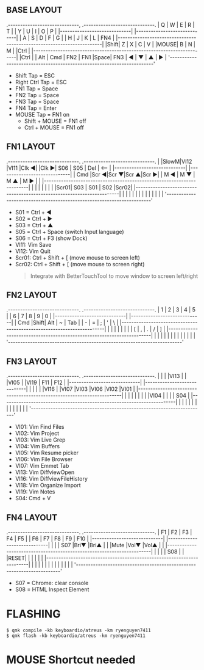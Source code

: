 ## BASE LAYOUT

.-----------------------------,           .-----------------------------.
|  Q  |  W  |  E  |  R  |  T  |           |  Y  |  U  |  I  |  O  |  P  |
|-----------------------------|           |-----------------------------|
|  A  |  S  |  D  |  F  |  G  |           |  H  |  J  |  K  |  L  | FN4 |
|-----------------------------------------------------------------------|
|Shift|  Z  |  X  |  C  |  V  |     |MOUSE|  B  |  N  |  M  |     |Ctrl |
|-----------------------------------------------------------------------|
|Ctrl |     | Alt | Cmd | FN2 | FN1 |Space| FN3 |  ◀  |  ▼  |  ▲  |  ▶  |
'-----------------------------------------------------------------------'

- Shift Tap = ESC
- Right Ctrl Tap = ESC
- FN1 Tap = Space
- FN2 Tap = Space
- FN3 Tap = Space
- FN4 Tap = Enter
- MOUSE Tap = FN1 on
    - Shift + MOUSE = FN1 off
    - Ctrl + MOUSE = FN1 off

## FN1 LAYOUT

.-----------------------------.           .-----------------------------.
|     |SlowM|VI12 |VI11 |Clk ◀|           |Clk ▶| S06 | S05 | Del | <-- |
|-----------------------------|           |-----------------------------|
| Cmd |Scr ◀|Scr ▼|Scr ▲|Scr ▶|           | M ◀ | M ▼ | M ▲ | M ▶ |     |
|-----------------------------------------------------------------------|
|     |     |     |     |     |     |     |Scr01| S03 | S01 | S02 |Scr02|
|-----------------------------------------------------------------------|
|     |     |     |     |     |     |     |     |     |     |     |     |
'-----------------------------------------------------------------------'

- S01 = Ctrl + ◀
- S02 = Ctrl + ▶
- S03 = Ctrl + ▲
- S05 = Ctrl + Space (switch Input language)
- S06 = Ctrl + F3 (show Dock)
- VI11: Vim Save
- VI12: Vim Quit
- Scr01: Ctrl + Shift + [ (move mouse to screen left)
- Scr02: Ctrl + Shift + [ (move mouse to screen right)
    > Integrate with BetterTouchTool to move window to screen left/right

## FN2 LAYOUT

.-----------------------------.           .-----------------------------.
|  1  |  2  |  3  |  4  |  5  |           |  6  |  7  |  8  |  9  |  0  |
|-----------------------------|           |-----------------------------|
| Cmd |Shift| Alt |  ~  | Tab |           |  -  |  =  |  ;  |  '  |  \  |
|-----------------------------------------------------------------------|
|     |     |     |     |     |     |     | \[  |  ,  |  .  |  /  | \]  |
|-----------------------------------------------------------------------|
|     |     |     |     |     |     |     |     |     |     |     |     |
'-----------------------------------------------------------------------'

## FN3 LAYOUT

.-----------------------------.           .-----------------------------.
|     |     |     |VI13 |     |           |VI05 |     |VI19 | F11 | F12 |
|-----------------------------|           |-----------------------------|
|     |     |     |     |VI16 |           |VI07 |VI03 |VI06 |VI02 |VI01 |
|-----------------------------------------------------------------------|
|     |     |     |     |     |     |     |VI04 |     |     |     | S04 |
|-----------------------------------------------------------------------|
|     |     |     |     |     |     |     |     |     |     |     |     |
'-----------------------------------------------------------------------'

- VI01: Vim Find Files
- VI02: Vim Project
- VI03: Vim Live Grep
- VI04: Vim Buffers
- VI05: Vim Resume picker
- VI06: Vim File Browser
- VI07: Vim Emmet Tab
- VI13: Vim DiffviewOpen
- VI16: Vim DiffviewFileHistory
- VI18: Vim Organize Import
- VI19: Vim Notes
- S04: Cmd + V

## FN4 LAYOUT

.-----------------------------.           .-----------------------------.
| F1  | F2  | F3  | F4  | F5  |           | F6  | F7  | F8  | F9  | F10 |
|-----------------------------|           |-----------------------------|
|     |     | S07 |Bri▼ |Bri▲ |           |     |Mute |Vol▼ |Vol▲ |     |
|-----------------------------------------------------------------------|
|     |     |     | S08 |     |     |RESET|     |     |     |     |     |
|-----------------------------------------------------------------------|
|     |     |     |     |     |     |     |     |     |     |     |     |
'-----------------------------------------------------------------------'

- S07 = Chrome: clear console
- S08 = HTML Inspect Element


# FLASHING

```
$ qmk compile -kb keyboardio/atreus -km ryenguyen7411
$ qmk flash -kb keyboardio/atreus -km ryenguyen7411
```

# MOUSE Shortcut needed


